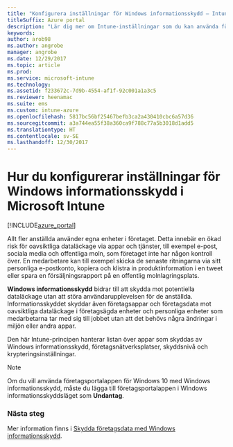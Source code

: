 ```yaml
---
title: "Konfigurera inställningar för Windows informationsskydd – Intune"
titleSuffix: Azure portal
description: "Lär dig mer om Intune-inställningar som du kan använda för att hantera Windows informationsskydd.”"
keywords: 
author: arob98
ms.author: angrobe
manager: angrobe
ms.date: 12/29/2017
ms.topic: article
ms.prod: 
ms.service: microsoft-intune
ms.technology: 
ms.assetid: f233672c-7d9b-4554-af1f-92c001a1a3c5
ms.reviewer: heenamac
ms.suite: ems
ms.custom: intune-azure
ms.openlocfilehash: 5817bc56bf25467befb3ca2a430410cbc6a57d36
ms.sourcegitcommit: a3a744ea55f38a360ca9f788c77a5b3018d1add5
ms.translationtype: HT
ms.contentlocale: sv-SE
ms.lasthandoff: 12/30/2017
---
```

# <a name="how-to-configure-windows-information-protection-in-microsoft-intune"></a>Hur du konfigurerar inställningar för Windows informationsskydd i Microsoft Intune

[!INCLUDE[azure_portal](./includes/azure_portal.md)]

Allt fler anställda använder egna enheter i företaget. Detta innebär en ökad risk för oavsiktliga dataläckage via appar och tjänster, till exempel e-post, sociala media och offentliga moln, som företaget inte har någon kontroll över. En medarbetare kan till exempel skicka de senaste ritningarna via sitt personliga e-postkonto, kopiera och klistra in produktinformation i en tweet eller spara en försäljningsrapport på en offentlig molnlagringsplats.

**Windows informationsskydd** bidrar till att skydda mot potentiella dataläckage utan att störa användarupplevelsen för de anställda. Informationsskyddet skyddar även företagsappar och företagsdata mot oavsiktliga dataläckage i företagsägda enheter och personliga enheter som medarbetarna tar med sig till jobbet utan att det behövs några ändringar i miljön eller andra appar.

Den här Intune-principen hanterar listan över appar som skyddas av Windows informationsskydd, företagsnätverksplatser, skyddsnivå och krypteringsinställningar.

>[!NOTE]
> Om du vill använda företagsportalappen för Windows 10 med Windows informationsskydd, måste du lägga till företagsportalappen i Windows informationsskyddsläget som **Undantag**. 

### <a name="next-steps"></a>Nästa steg
Mer information finns i [Skydda företagsdata med Windows informationsskydd](https://technet.microsoft.com/itpro/windows/keep-secure/protect-enterprise-data-using-wip).
